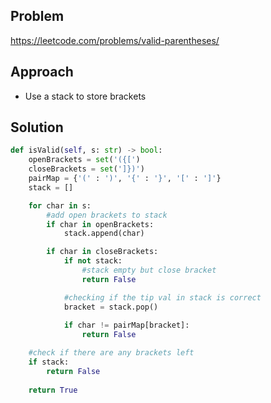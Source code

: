 ## Problem 
https://leetcode.com/problems/valid-parentheses/
## Approach 
- Use a stack to store brackets 

## Solution 

``` python 
def isValid(self, s: str) -> bool:
	openBrackets = set('({[')
	closeBrackets = set(']})')
	pairMap = {'(' : ')', '{' : '}', '[' : ']'}
	stack = []

	for char in s:
		#add open brackets to stack
		if char in openBrackets:
			stack.append(char)

		if char in closeBrackets:
			if not stack:
				#stack empty but close bracket
				return False

			#checking if the tip val in stack is correct
			bracket = stack.pop()
			
			if char != pairMap[bracket]:
				return False

	#check if there are any brackets left
	if stack:
		return False
		
	return True
```
